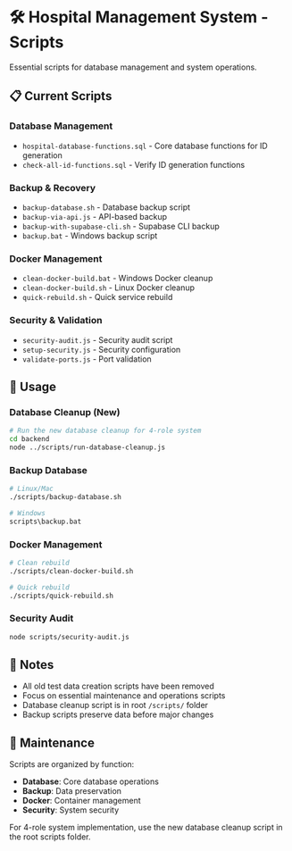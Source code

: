 # 🛠️ Hospital Management System - Scripts

Essential scripts for database management and system operations.

## 📋 **Current Scripts**

### **Database Management**
- `hospital-database-functions.sql` - Core database functions for ID generation
- `check-all-id-functions.sql` - Verify ID generation functions

### **Backup & Recovery**
- `backup-database.sh` - Database backup script
- `backup-via-api.js` - API-based backup
- `backup-with-supabase-cli.sh` - Supabase CLI backup
- `backup.bat` - Windows backup script

### **Docker Management**
- `clean-docker-build.bat` - Windows Docker cleanup
- `clean-docker-build.sh` - Linux Docker cleanup
- `quick-rebuild.sh` - Quick service rebuild

### **Security & Validation**
- `security-audit.js` - Security audit script
- `setup-security.js` - Security configuration
- `validate-ports.js` - Port validation

## 🚀 **Usage**

### **Database Cleanup (New)**
```bash
# Run the new database cleanup for 4-role system
cd backend
node ../scripts/run-database-cleanup.js
```

### **Backup Database**
```bash
# Linux/Mac
./scripts/backup-database.sh

# Windows
scripts\backup.bat
```

### **Docker Management**
```bash
# Clean rebuild
./scripts/clean-docker-build.sh

# Quick rebuild
./scripts/quick-rebuild.sh
```

### **Security Audit**
```bash
node scripts/security-audit.js
```

## 📝 **Notes**

- All old test data creation scripts have been removed
- Focus on essential maintenance and operations scripts
- Database cleanup script is in root `/scripts/` folder
- Backup scripts preserve data before major changes

## 🔧 **Maintenance**

Scripts are organized by function:
- **Database**: Core database operations
- **Backup**: Data preservation
- **Docker**: Container management  
- **Security**: System security

For 4-role system implementation, use the new database cleanup script in the root scripts folder.
